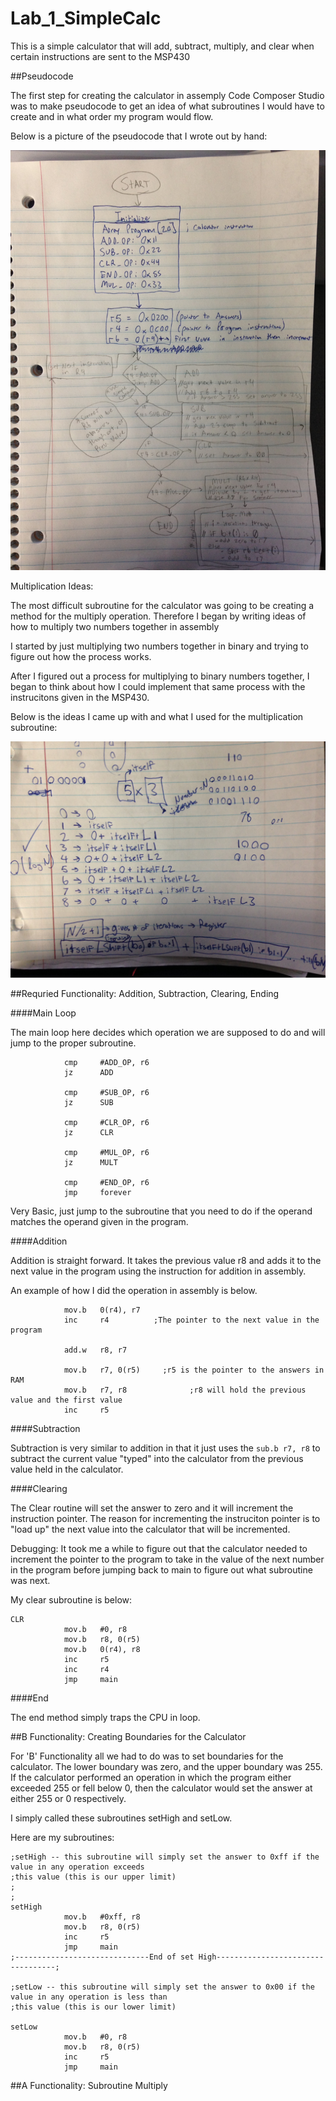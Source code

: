 Lab_1_SimpleCalc
================

This is a simple calculator that will add, subtract, multiply, and clear when certain instructions are sent to the MSP430


##Pseudocode

The first step for creating the calculator in assemply Code Composer Studio was to make pseudocode to get an idea of 
what subroutines I would have to create and in what order my program would flow.

Below is a picture of the pseudocode that I wrote out by hand:

![alt text](https://raw.githubusercontent.com/JarrodWooden/Lab_1_SimpleCalc/master/IMG_0105.jpg "Simulation Picture for Part Two")

Multiplication Ideas:
  
  The most difficult subroutine for the calculator was going to be creating a method for the multiply operation.
  Therefore I began by writing ideas of how to multiply two numbers together in assembly
  
  I started by just multiplying two numbers together in binary and trying to figure out how the 
      process works.
      
  After I figured out a process for multiplying to binary numbers together, I began to think about how I could implement
    that same process with the instrucitons given in the MSP430.
    
  Below is the ideas I came up with and what I used for the multiplication subroutine:
    
![alt text](https://raw.githubusercontent.com/JarrodWooden/Lab_1_SimpleCalc/master/IMG_0106.JPG "Simulation Picture for Part Two")

##Requried Functionality: Addition, Subtraction, Clearing, Ending

####Main Loop

The main loop here decides which operation we are supposed to do and will jump to the proper subroutine.

```
    		cmp		#ADD_OP, r6
    		jz		ADD

    		cmp		#SUB_OP, r6
    		jz		SUB

    		cmp		#CLR_OP, r6
    		jz		CLR

    		cmp		#MUL_OP, r6
    		jz		MULT

    		cmp		#END_OP, r6
    		jmp		forever
```

Very Basic, just jump to the subroutine that you need to do if the operand matches the operand given in the program.

####Addition

Addition is straight forward. It takes the previous value r8 and adds it to the next value in the program using the instruction
for addition in assembly.

An example of how I did the operation in assembly is below.

```
			mov.b	0(r4), r7
			inc		r4          ;The pointer to the next value in the program

			add.w	r8, r7
			
			mov.b	r7, 0(r5)     ;r5 is the pointer to the answers in RAM
			mov.b	r7, r8   			;r8 will hold the previous value and the first value
			inc		r5
```

####Subtraction

Subtraction is very similar to addition in that it just uses the `sub.b	r7, r8` to subtract the current value "typed" into the
calculator from the previous value held in the calculator.

####Clearing

The Clear routine will set the answer to zero and it will increment the instruction pointer.
The reason for incrementing the instruciton pointer is to "load up" the next value into the calculator
that will be incremented.

Debugging: It took me a while to figure out that the calculator needed to increment the pointer to the program to take in the 
value of the next number in the program before jumping back to main to figure out what subroutine was next.

My clear subroutine is below:

```
CLR
			mov.b	#0, r8
			mov.b	r8, 0(r5)
			mov.b	0(r4), r8
			inc		r5
			inc		r4
			jmp		main
```

####End

The end method simply traps the CPU in loop.

##B Functionality: Creating Boundaries for the Calculator

For 'B' Functionality all we had to do was to set boundaries for the calculator. The lower boundary was zero, and the upper 
boundary was 255. If the calculator performed an operation in which the program either exceeded 255 or fell below 0, then the
calculator would set the answer at either 255 or 0 respectively. 

I simply called these subroutines setHigh and setLow.

Here are my subroutines:

```
;setHigh -- this subroutine will simply set the answer to 0xff if the value in any operation exceeds
;this value (this is our upper limit)
;
;
setHigh
			mov.b	#0xff, r8
			mov.b	r8, 0(r5)
			inc		r5
			jmp		main
;------------------------------End of set High----------------------------------;

;setLow -- this subroutine will simply set the answer to 0x00 if the value in any operation is less than
;this value (this is our lower limit)

setLow
			mov.b	#0, r8
			mov.b	r8, 0(r5)
			inc		r5
			jmp		main
```

##A Functionality: Subroutine Multiply





